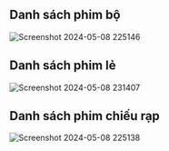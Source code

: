 ## Danh sách phim bộ
![Screenshot 2024-05-08 225146](https://github.com/NieT29/Movie-app/assets/121416611/94e65f2d-c7f1-4f35-acb7-0298b4eecca6)
## Danh sách phim lẻ
![Screenshot 2024-05-08 231407](https://github.com/NieT29/Movie-app/assets/121416611/4a00d43c-d70e-4241-bddd-6cce8cbf8d2c)
## Danh sách phim chiếu rạp
![Screenshot 2024-05-08 225138](https://github.com/NieT29/Movie-app/assets/121416611/381519c8-4d3f-424b-9c75-5e9c6739a31f)
